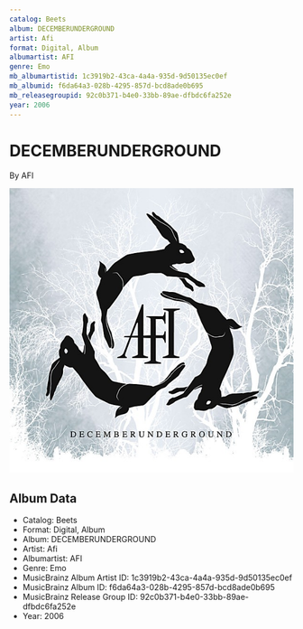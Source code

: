 ```yaml
---
catalog: Beets
album: DECEMBERUNDERGROUND
artist: Afi
format: Digital, Album
albumartist: AFI
genre: Emo
mb_albumartistid: 1c3919b2-43ca-4a4a-935d-9d50135ec0ef
mb_albumid: f6da64a3-028b-4295-857d-bcd8ade0b695
mb_releasegroupid: 92c0b371-b4e0-33bb-89ae-dfbdc6fa252e
year: 2006
---
```


# DECEMBERUNDERGROUND

By AFI

![](../../assets/beetscovers/Afi-DECEMBERUNDERGROUND.jpg)

## Album Data

- Catalog: Beets
- Format: Digital, Album
- Album: DECEMBERUNDERGROUND
- Artist: Afi
- Albumartist: AFI
- Genre: Emo
- MusicBrainz Album Artist ID: 1c3919b2-43ca-4a4a-935d-9d50135ec0ef
- MusicBrainz Album ID: f6da64a3-028b-4295-857d-bcd8ade0b695
- MusicBrainz Release Group ID: 92c0b371-b4e0-33bb-89ae-dfbdc6fa252e
- Year: 2006

